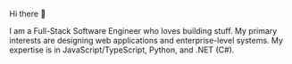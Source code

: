 Hi there 👋

I am a Full-Stack Software Engineer who loves building stuff. My primary interests are designing web applications and enterprise-level systems. My expertise is in JavaScript/TypeScript, Python, and .NET (C#).
